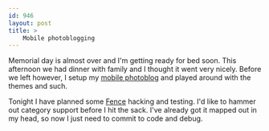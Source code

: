 ```yaml
---
id: 946
layout: post
title: >
    Mobile photoblogging
---
```


Memorial day is almost over and I'm getting ready for bed soon. This afternoon we had dinner with family and I thought it went very nicely. Before we left however, I setup my <a href="http://blog.socklabs.com/mobile/">mobile photoblog</a> and played around with the themes and such.

Tonight I have planned some <a href="http://blog.socklabs.com/typepad-upload/">Fence</a> hacking and testing. I'd like to hammer out category support before I hit the sack. I've already got it mapped out in my head, so now I just need to commit to code and debug.

